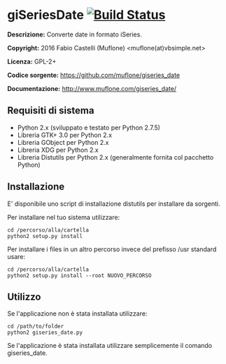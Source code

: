 giSeriesDate [![Build Status](https://travis-ci.org/muflone/giseries_date.svg?branch=master)](https://travis-ci.org/muflone/giseries_date)
=====
**Descrizione:** Converte date in formato iSeries.

**Copyright:** 2016 Fabio Castelli (Muflone) <muflone(at)vbsimple.net>

**Licenza:** GPL-2+

**Codice sorgente:** https://github.com/muflone/giseries_date

**Documentazione:** http://www.muflone.com/giseries_date/

Requisiti di sistema
--------------------

* Python 2.x (sviluppato e testato per Python 2.7.5)
* Libreria GTK+ 3.0 per Python 2.x
* Libreria GObject per Python 2.x
* Libreria XDG per Python 2.x
* Libreria Distutils per Python 2.x (generalmente fornita col pacchetto Python)

Installazione
-------------

E' disponibile uno script di installazione distutils per installare da sorgenti.

Per installare nel tuo sistema utilizzare:

    cd /percorso/alla/cartella
    python2 setup.py install

Per installare i files in un altro percorso invece del prefisso /usr standard
usare:

    cd /percorso/alla/cartella
    python2 setup.py install --root NUOVO_PERCORSO

Utilizzo
--------

Se l'applicazione non è stata installata utilizzare:

    cd /path/to/folder
    python2 giseries_date.py

Se l'applicazione è stata installata utilizzare semplicemente il comando
giseries_date.
